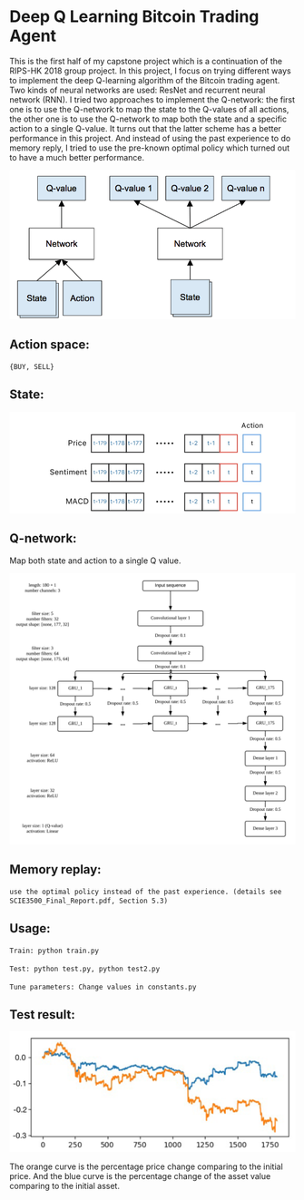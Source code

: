 # Deep Q Learning Bitcoin Trading Agent

This is the first half of my capstone project which is a continuation of the RIPS-HK 2018 group project. In this project, I focus on trying different ways to implement the deep Q-learning algorithm of the Bitcoin trading agent. Two kinds of neural networks are used: ResNet and recurrent neural network (RNN). I tried two approaches to implement the Q-network: the first one is to use the Q-network to map the state to the Q-values of all actions, the other one is to use the Q-network to map both the state and a specific action to a single Q-value. It turns out that the latter scheme has a better performance in this project. And instead of using the past experience to do memory reply, I tried to use the pre-known optimal policy which turned out to have a much better performance.

![](doc-image/deep-q-network-example.png)

## Action space:

    {BUY, SELL}


## State:

![](doc-image/State.png)

## Q-network:

Map both state and action to a single Q value.

![](doc-image/model.png)
    
    

## Memory replay:

    use the optimal policy instead of the past experience. (details see SCIE3500_Final_Report.pdf, Section 5.3)

## Usage:

    Train: python train.py
    
    Test: python test.py, python test2.py
    
    Tune parameters: Change values in constants.py

## Test result:

![](doc-image/result32.png)

The orange curve is the percentage price change comparing to the initial price. And the blue curve is the percentage change of the asset value comparing to the initial asset.